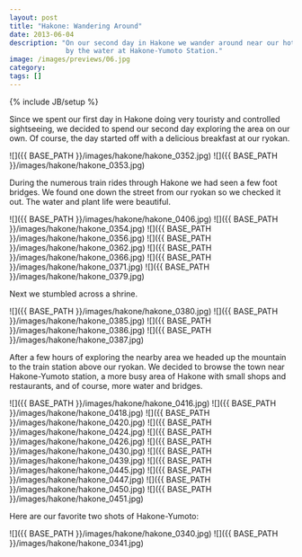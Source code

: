 ```yaml
---
layout: post
title: "Hakone: Wandering Around"
date: 2013-06-04
description: "On our second day in Hakone we wander around near our hotel and 
              by the water at Hakone-Yumoto Station."
image: /images/previews/06.jpg
category: 
tags: []
---
```

{% include JB/setup %}

Since we spent our first day in Hakone doing very touristy and controlled 
sightseeing, we decided to spend our second day exploring the area on our own.
Of course, the day started off with a delicious breakfast at our ryokan.

![]({{ BASE_PATH }}/images/hakone/hakone_0352.jpg)
![]({{ BASE_PATH }}/images/hakone/hakone_0353.jpg)

During the numerous train rides through Hakone we had seen a few foot bridges.
We found one down the street from our ryokan so we checked it out. The water and
plant life were beautiful.

![]({{ BASE_PATH }}/images/hakone/hakone_0406.jpg)
![]({{ BASE_PATH }}/images/hakone/hakone_0354.jpg)
![]({{ BASE_PATH }}/images/hakone/hakone_0356.jpg)
![]({{ BASE_PATH }}/images/hakone/hakone_0362.jpg)
![]({{ BASE_PATH }}/images/hakone/hakone_0366.jpg)
![]({{ BASE_PATH }}/images/hakone/hakone_0371.jpg)
![]({{ BASE_PATH }}/images/hakone/hakone_0379.jpg)

Next we stumbled across a shrine.

![]({{ BASE_PATH }}/images/hakone/hakone_0380.jpg)
![]({{ BASE_PATH }}/images/hakone/hakone_0385.jpg)
![]({{ BASE_PATH }}/images/hakone/hakone_0386.jpg)
![]({{ BASE_PATH }}/images/hakone/hakone_0387.jpg)

After a few hours of exploring the nearby area we headed up the mountain
to the train station above our ryokan. We decided to browse the town near
Hakone-Yumoto station, a more busy area of Hakone with small shops and
restaurants, and of course, more water and bridges.

![]({{ BASE_PATH }}/images/hakone/hakone_0416.jpg)
![]({{ BASE_PATH }}/images/hakone/hakone_0418.jpg)
![]({{ BASE_PATH }}/images/hakone/hakone_0420.jpg)
![]({{ BASE_PATH }}/images/hakone/hakone_0424.jpg)
![]({{ BASE_PATH }}/images/hakone/hakone_0426.jpg)
![]({{ BASE_PATH }}/images/hakone/hakone_0430.jpg)
![]({{ BASE_PATH }}/images/hakone/hakone_0439.jpg)
![]({{ BASE_PATH }}/images/hakone/hakone_0445.jpg)
![]({{ BASE_PATH }}/images/hakone/hakone_0447.jpg)
![]({{ BASE_PATH }}/images/hakone/hakone_0450.jpg)
![]({{ BASE_PATH }}/images/hakone/hakone_0451.jpg)

Here are our favorite two shots of Hakone-Yumoto:

![]({{ BASE_PATH }}/images/hakone/hakone_0340.jpg)
![]({{ BASE_PATH }}/images/hakone/hakone_0341.jpg)
